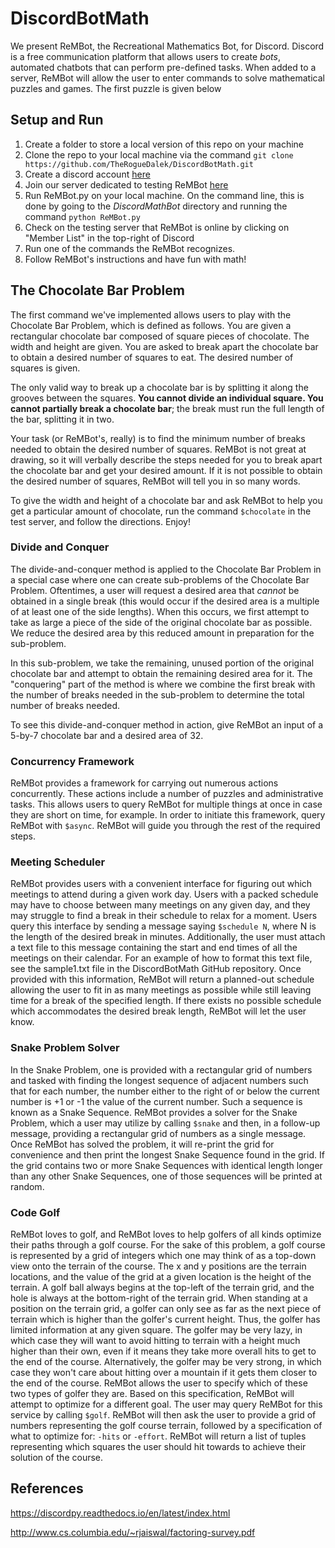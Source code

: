 # DiscordBotMath
We present ReMBot, the Recreational Mathematics Bot, for Discord. 
Discord is a free communication platform that allows users to create _bots_, 
automated chatbots that can perform pre-defined tasks. When added to a server, ReMBot will allow the user to
 enter commands to solve mathematical puzzles and games. The first puzzle is given below

## Setup and Run
1. Create a folder to store a local version of this repo on your machine
2. Clone the repo to your local machine via the command `git clone https://github.com/TheRogueDalek/DiscordBotMath.git`
3. Create a discord account [here](https://discordapp.com/)
4. Join our server dedicated to testing ReMBot [here](https://discord.gg/awFeeb5)
5. Run ReMBot.py on your local machine. On the command line, this is done by going to the _DiscordMathBot_ directory and running the command `python ReMBot.py`
6. Check on the testing server that ReMBot is online by clicking on "Member List" in the top-right of Discord
7. Run one of the commands the ReMBot recognizes.
8. Follow ReMBot's instructions and have fun with math!

## The Chocolate Bar Problem
The first command we've implemented allows users to play with the Chocolate Bar Problem, which is defined as follows.
You are given a rectangular chocolate bar composed of square pieces of chocolate. The width and height are given.
You are asked to break apart the chocolate bar to obtain a desired number of squares to eat. The desired number of squares is given.

The only valid way to break up a chocolate bar is by splitting it along the grooves
between the squares. **You cannot divide an individual square. You cannot partially break a chocolate bar**; 
the break must run the full length of the bar, splitting it in two.

Your task (or ReMBot's, really) is to find the minimum number of breaks needed to obtain the desired number of squares.
ReMBot is not great at drawing, so it will verbally describe the steps needed 
for you to break apart the chocolate bar and get your desired amount. 
If it is not possible to obtain the desired number of squares, ReMBot will tell you in so many words.

To give the width and height of a chocolate bar and ask ReMBot to help you get a particular amount of chocolate,
run the command `$chocolate` in the test server, and follow the directions. Enjoy!

### Divide and Conquer

The divide-and-conquer method is applied to the Chocolate Bar Problem in a 
special case where one can create sub-problems of the Chocolate Bar Problem. Oftentimes, a user will request a
desired area that _cannot_ be obtained in a single break (this would occur if the desired area is a multiple of at least one of the side lengths).
When this occurs, we first attempt to take as large a piece of the side of the original chocolate bar as possible. 
We reduce the desired area by this reduced amount in preparation for the sub-problem.

In this sub-problem, we take the remaining, unused portion of the original chocolate bar
and attempt to obtain the remaining desired area for it. The "conquering" part of the method is where we combine the 
first break with the number of breaks needed in the sub-problem to determine the total number of breaks needed.

To see this divide-and-conquer method in action, give ReMBot an input of a 5-by-7 chocolate bar and a desired area of 32.

### Concurrency Framework

ReMBot provides a framework for carrying out numerous actions concurrently. These actions include a number of puzzles
and administrative tasks. This allows users to query ReMBot for multiple things at once in case they are short on time,
for example. In order to initiate this framework, query ReMBot with `$async`. ReMBot will guide you through the 
rest of the required steps.

### Meeting Scheduler

ReMBot provides users with a convenient interface for figuring out which meetings to attend during a given work day.
Users with a packed schedule may have to choose between many meetings on any given day, and they may struggle to find
a break in their schedule to relax for a moment. Users query this interface by sending a message saying
`$schedule N`, where N is the length of the desired break in minutes. Additionally, the user must attach a text
file to this message containing the start and end times of all the meetings on their calendar. For an example
of how to format this text file, see the sample1.txt file in the DiscordBotMath GitHub repository. Once
provided with this information, ReMBot will return a planned-out schedule allowing the user to fit in as many
meetings as possible while still leaving time for a break of the specified length. If there exists no possible
schedule which accommodates the desired break length, ReMBot will let the user know.

### Snake Problem Solver

In the Snake Problem, one is provided with a rectangular grid of numbers and tasked with finding the longest sequence
of adjacent numbers such that for each number, the number either to the right of or below the current number is 
+1 or -1 the value of the current number. Such a sequence is known as a Snake Sequence. ReMBot provides a solver
for the Snake Problem, which a user may utilize by calling `$snake` and then, in a follow-up message, providing a
rectangular grid of numbers as a single message. Once ReMBot has solved the problem, it will re-print the grid
for convenience and then print the longest Snake Sequence found in the grid. If the grid contains two
or more Snake Sequences with identical length longer than any other Snake Sequences, one of those sequences
will be printed at random.

### Code Golf

ReMBot loves to golf, and ReMBot loves to help golfers of all kinds optimize their paths through a golf course.
For the sake of this problem, a golf course is represented by a grid of integers which one may think of as a top-down
view onto the terrain of the course. The x and y positions are the terrain locations, and the value of the grid
at a given location is the height of the terrain. A golf ball always begins at the top-left of the terrain grid, and 
the hole is always at the bottom-right of the terrain grid. When standing at a position on the terrain grid, a golfer
can only see as far as the next piece of terrain which is higher than the golfer's current height. Thus, 
the golfer has limited information at any given square. The golfer may be very lazy, in which case they will want to 
avoid hitting to terrain with a height much higher than their own, even if it means they take more overall hits to 
get to the end of the course. Alternatively, the golfer may be very strong, in which case they won't care about
hitting over a mountain if it gets them closer to the end of the course. ReMBot allows the user to specify which of 
these two types of golfer they are. Based on this specification, ReMBot will attempt to optimize for a different goal. 
The user may query ReMBot for this service by calling `$golf`. ReMBot will then ask the user to provide a grid of
numbers representing the golf course terrain, followed by a specification of what to optimize for: 
`-hits` or `-effort`. ReMBot will return a list of tuples representing which squares the user
should hit towards to achieve their solution of the course.

## References
https://discordpy.readthedocs.io/en/latest/index.html

http://www.cs.columbia.edu/~rjaiswal/factoring-survey.pdf
